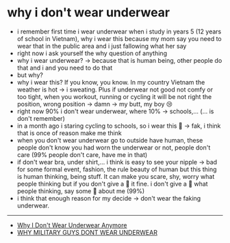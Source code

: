 # why i don't wear underwear

- i remember first time i wear underwear when i study in years 5 (12 years of school in Vietnam), why i wear this because my mom say you need to wear that in the public area and i just fallowing what her say
- right now i ask yourself the why question of anything
- why i wear underwear? -> because that is human being, other people do that and i and you need to do that
- but why?
- why i wear this? If you know, you know. In my country Vietnam the weather is hot -> i sweating. Plus if underwear not good not comfy or too tight, when you workout, running or cycling it will be not right the position, wrong position -> damn -> my butt, my boy 😢
- right now 90% i don't wear underwear, where 10% -> schools,... (... is don't remember)
- in a month ago i staring cycling to schools, so i wear this 💩 -> fak, i think that is once of reason make me think
- when you don't wear underwear go to outside have human, these people don't know you had worn the underwear or not, people don't care (99% people don't care, have me in that)
- if don't wear bra, under shirt,... i think is easy to see your nipple → bad for some formal event, fashion, the rule beauty of human but this thing is human thinking, being stuff. It can make you scare, shy, worry what people thinking but if you don't give a 💩 it fine. i don't give a 💩 what people thinking, say some 💩 about me (99%)
- i think that enough reason for my decide -> don't wear the faking underwear.

---

- [Why I Don't Wear Underwear Anymore](https://www.youtube.com/watch?v=9ofNFTzsjt8)
- [WHY MILITARY GUYS DONT WEAR UNDERWEAR](https://www.youtube.com/watch?v=zGDL_-o9Vxs)
